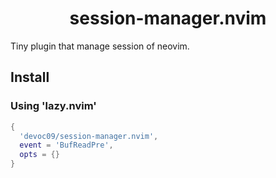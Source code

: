 <div align='center'>
    <h1>session-manager.nvim</h1>
</div>


Tiny plugin that manage session of neovim.

## Install
### Using 'lazy.nvim'
```lua
{
  'devoc09/session-manager.nvim',
  event = 'BufReadPre',
  opts = {}
}
```
